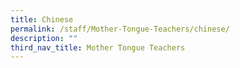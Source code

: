 ```yaml
---
title: Chinese
permalink: /staff/Mother-Tongue-Teachers/chinese/
description: ""
third_nav_title: Mother Tongue Teachers
---
```

